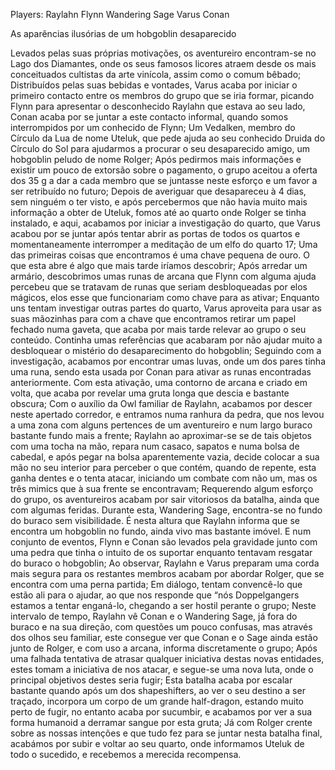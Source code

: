 Players:
Raylahn
Flynn
Wandering Sage
Varus
Conan

As aparências ilusórias de um hobgoblin desaparecido

Levados pelas suas próprias motivações, os aventureiro encontram-se no Lago dos Diamantes, onde os seus famosos licores atraem desde os mais conceituados cultistas da arte vinícola, assim como o comum bêbado;
Distribuídos pelas suas bebidas e vontades, Varus acaba por iniciar o primeiro contacto entre os membros do grupo que se iria formar, picando Flynn para apresentar o desconhecido Raylahn que estava ao seu lado, Conan acaba por se juntar a este contacto informal, quando somos interrompidos por um conhecido de Flynn;
Um Vedalken, membro do Círculo da Lua de nome Uteluk, que pede ajuda ao seu conhecido Druida do Círculo do Sol para ajudarmos a procurar o seu desaparecido amigo, um hobgoblin peludo de nome Rolger;
Após pedirmos mais informações e existir um pouco de extorsão sobre o pagamento, o grupo aceitou a oferta dos 35 g a dar a cada membro que se juntasse neste esforço e um favor a ser retribuído no futuro;
Depois de averiguar que desapareceu à 4 dias, sem ninguém o ter visto, e após percebermos que não havia muito mais informação a obter de Uteluk, fomos até ao quarto onde Rolger se tinha instalado, e aqui, acabamos por iniciar a investigação do quarto, que Varus acabou por se juntar após tentar abrir as portas de todos os quartos e momentaneamente interromper a meditação de um elfo do quarto 17;
Uma das primeiras coisas que encontramos é uma chave pequena de ouro. O que esta abre é algo que mais tarde iríamos descobrir;
Após arredar um armário, descobrimos umas runas de arcana que Flynn com alguma ajuda percebeu que se tratavam de runas que seriam desbloqueadas por elos mágicos, elos esse que funcionariam como chave para as ativar;
Enquanto uns tentam investigar outras partes do quarto, Varus aproveita para usar as suas mãozinhas para com a chave que encontramos retirar um papel fechado numa gaveta, que acaba por mais tarde relevar ao grupo o seu conteúdo. Continha umas referências que acabaram por não ajudar muito a desbloquear o mistério do desaparecimento do hobgoblin;
Seguindo com a investigação, acabamos por encontrar umas luvas, onde um dos pares tinha uma runa, sendo esta usada por Conan para ativar as runas encontradas anteriormente. Com esta ativação, uma contorno de arcana e criado em volta, que acaba por revelar uma gruta longa que descia e bastante obscura;
Com o auxílio da Owl familiar de Raylahn, acabamos por descer neste apertado corredor, e entramos numa ranhura da pedra, que nos levou a uma zona com alguns pertences de um aventureiro e num largo buraco bastante fundo mais a frente;
Raylahn ao aproximar-se se de tais objetos com uma tocha na mão, repara num casaco, sapatos e numa bolsa de cabedal, e após pegar na bolsa aparentemente vazia, decide colocar a sua mão no seu interior para perceber o que contém, quando de repente, esta ganha dentes e o tenta atacar, iniciando um combate com não um, mas os três mimics que à sua frente se encontravam;
Requerendo algum esforço do grupo, os aventureiros acabam por sair vitoriosos da batalha, ainda que com algumas feridas. Durante esta, Wandering Sage, encontra-se no fundo do buraco sem visibilidade. É nesta altura que Raylahn informa que se encontra um hobgoblin no fundo, ainda vivo mas bastante imóvel. E num conjunto de eventos, Flynn e Conan são levados pela gravidade junto com uma pedra que tinha o intuito de os suportar enquanto tentavam resgatar do buraco o hobgoblin;
Ao observar, Raylahn e Varus preparam uma corda mais segura para os restantes membros acabam por abordar Rolger, que se encontra com uma perna partida;
Em diálogo, tentam convencê-lo que estão ali para o ajudar, ao que nos responde que “nós Doppelgangers estamos a tentar enganá-lo, chegando a ser hostil perante o grupo;
Neste intervalo de tempo, Raylahn vê Conan e o Wandering Sage, já fora do buraco e na sua direção, com questões um pouco confusas, mas através dos olhos seu familiar, este consegue ver que Conan e o Sage ainda estão junto de Rolger, e com uso a arcana, informa discretamente o grupo;
Após uma falhada tentativa de atrasar qualquer iniciativa destas novas entidades, estes tomam a iniciativa de nos atacar, e segue-se uma nova luta, onde o principal objetivos destes seria fugir;
Esta batalha acaba por escalar bastante quando após um dos shapeshifters, ao ver o seu destino a ser traçado, incorpora um corpo de um grande half-dragon, estando muito perto de fugir, no entanto acaba por sucumbir, e acabamos por ver a sua forma humanoid a derramar sangue por esta gruta;
Já com Rolger crente sobre as nossas intenções e que tudo fez para se juntar nesta batalha final, acabámos por subir e voltar ao seu quarto, onde informamos Uteluk de todo o sucedido, e recebemos a merecida recompensa.






















